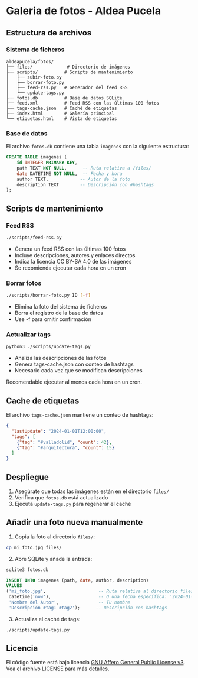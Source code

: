 # Galeria de fotos - Aldea Pucela

## Estructura de archivos

### Sistema de ficheros
```
aldeapucela/fotos/
├── files/             # Directorio de imágenes
├── scripts/          # Scripts de mantenimiento
│   ├── subir-foto.py
│   ├── borrar-foto.py
│   ├── feed-rss.py   # Generador del feed RSS
│   └── update-tags.py
├── fotos.db          # Base de datos SQLite
├── feed.xml          # Feed RSS con las últimas 100 fotos
├── tags-cache.json   # Caché de etiquetas
├── index.html        # Galería principal
└── etiquetas.html    # Vista de etiquetas
```

### Base de datos
El archivo `fotos.db` contiene una tabla `imagenes` con la siguiente estructura:

```sql
CREATE TABLE imagenes (
    id INTEGER PRIMARY KEY,
    path TEXT NOT NULL,      -- Ruta relativa a /files/
    date DATETIME NOT NULL,  -- Fecha y hora
    author TEXT,            -- Autor de la foto
    description TEXT        -- Descripción con #hashtags
);
```

## Scripts de mantenimiento

### Feed RSS
```bash
./scripts/feed-rss.py
```
- Genera un feed RSS con las últimas 100 fotos
- Incluye descripciones, autores y enlaces directos
- Indica la licencia CC BY-SA 4.0 de las imágenes
- Se recomienda ejecutar cada hora en un cron

### Borrar fotos
```bash
./scripts/borrar-foto.py ID [-f]
```
- Elimina la foto del sistema de ficheros
- Borra el registro de la base de datos
- Use -f para omitir confirmación

### Actualizar tags
```bash
python3 ./scripts/update-tags.py
```
- Analiza las descripciones de las fotos
- Genera tags-cache.json con conteo de hashtags
- Necesario cada vez que se modifican descripciones

Recomendable ejecutar al menos cada hora en un cron.

## Cache de etiquetas

El archivo `tags-cache.json` mantiene un conteo de hashtags:

```json
{
  "lastUpdate": "2024-01-01T12:00:00",
  "tags": [
    {"tag": "#valladolid", "count": 42},
    {"tag": "#arquitectura", "count": 15}
  ]
}
```

## Despliegue

1. Asegúrate que todas las imágenes están en el directorio `files/`
2. Verifica que `fotos.db` está actualizado
3. Ejecuta `update-tags.py` para regenerar el caché

## Añadir una foto nueva manualmente

1. Copia la foto al directorio `files/`:
```bash
cp mi_foto.jpg files/
```

2. Abre SQLite y añade la entrada:
```bash
sqlite3 fotos.db
```

```sql
INSERT INTO imagenes (path, date, author, description) 
VALUES 
('mi_foto.jpg',                    -- Ruta relativa al directorio files/
 datetime('now'),                  -- O una fecha específica: '2024-01-15 14:30:00'
 'Nombre del Autor',               -- Tu nombre
 'Descripción #tag1 #tag2');      -- Descripción con hashtags
```

3. Actualiza el caché de tags:
```bash
./scripts/update-tags.py
```

## Licencia
El código fuente está bajo licencia [GNU Affero General Public License v3](LICENSE). Vea el archivo LICENSE para más detalles.